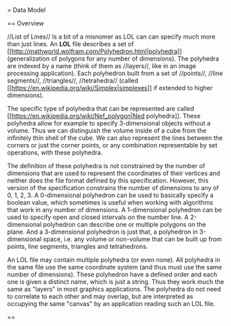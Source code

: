 = Data Model

== Overview

//List of Lines// Is a bit of a misnomer as LOL can can specify much more than just lines. An **LOL** file describes a set of [[http://mathworld.wolfram.com/Polyhedron.html|polyhedra]] (generalization of polygons for any number of dimensions). The polyhedra are indexed by a name (think of them as //layers//, like in an image processing application). Each polyhedron built from a set of //points//, //line segments//, //triangles//, //tetrahedra// (called [[https://en.wikipedia.org/wiki/Simplex|simplexes]] if extended to higher dimensions).

The specific type of polyhedra that can be represented are called [[https://en.wikipedia.org/wiki/Nef_polygon|Ned polyhedra]]. These polyhedra allow for example to specify 3-dimensional objects without a volume. Thus we can distinguish the volume inside of a cube from the infinitely thin shell of the cube. We can also represent the lines between the corners or just the corner points, or any combination representable by set operations, with these polyhedra.

The definition of these polyhedra is not constrained by the number of dimensions that are used to represent the coordinates of their vertices and neither does the file format defined by this specification. However, this version of the specification constrains the number of dimensions to any of 0, 1, 2, 3. A 0-dimensional polyhedron can be used to basically specify a boolean value, which sometimes is useful when working with algorithms that work in any number of dimensions. A 1-dimensional polyhedron can be used to specify open and closed intervals on the number line. A 2-dimensional polyhedron can describe one or multiple polygons on the plane. And a 3-dimensional polyhedron is just that, a polyhedron in 3-dimensional space, i.e. any volume or non-volume that can be built up from points, line segments, triangles and tetrahedrons.

An LOL file may contain multiple polyhedra (or even none). All polyhedra in the same file use the same coordinate system (and thus must use the same number of dimensions). These polyhedron have a defined order and each one is given a distinct name, which is just a string. Thus they work much the same as "layers" in most graphics applications. The polyhedra do not need to correlate to each other and may overlap, but are interpreted as occupying the same "canvas" by an application reading such an LOL file.


== 
